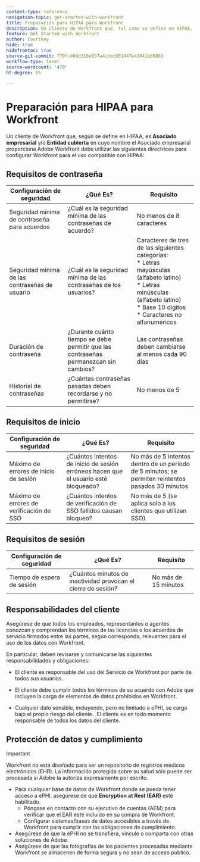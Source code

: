 ```yaml
---
content-type: reference
navigation-topic: get-started-with-workfront
title: Preparación para HIPAA para Workfront
description: Un cliente de Workfront que, tal como se define en HIPAA, es un Asociado Comercial y/o la Entidad Cubierta en cuyo nombre el Asociado Comercial proporciona Adobe Workfront debe utilizar las siguientes directrices para configurar Workfront para el uso compatible con HIPAA.
feature: Get Started with Workfront
author: Courtney
hide: true
hidefromtoc: true
source-git-commit: 779fc409d316e957a4cbec951047e41641b69863
workflow-type: tm+mt
source-wordcount: '470'
ht-degree: 0%

---
```



# Preparación para HIPAA para Workfront

Un cliente de Workfront que, según se define en HIPAA, es **Asociado empresarial** y/o **Entidad cubierta** en cuyo nombre el Asociado empresarial proporciona Adobe Workfront debe utilizar las siguientes directrices para configurar Workfront para el uso compatible con HIPAA:


## Requisitos de contraseña

| **Configuración de seguridad** | **¿Qué Es?** | **Requisito** |
|----------------------|------------------|------------------|
| Seguridad mínima de contraseña para acuerdos | ¿Cuál es la seguridad mínima de las contraseñas de acuerdo? | No menos de 8 caracteres |
| Seguridad mínima de las contraseñas de usuario | ¿Cuál es la seguridad mínima de las contraseñas de los usuarios? | Caracteres de tres de las siguientes categorías:<br>* Letras mayúsculas (alfabeto latino)<br>* Letras minúsculas (alfabeto latino)<br>* Base 10 dígitos<br>* Caracteres no alfanuméricos |
| Duración de contraseña | ¿Durante cuánto tiempo se debe permitir que las contraseñas permanezcan sin cambios? | Las contraseñas deben cambiarse al menos cada 90 días |
| Historial de contraseñas | ¿Cuántas contraseñas pasadas deben recordarse y no permitirse? | No menos de 5 |


## Requisitos de inicio

| **Configuración de seguridad** | **¿Qué Es?** | **Requisito** |
|----------------------|------------------|------------------|
| Máximo de errores de inicio de sesión | ¿Cuántos intentos de inicio de sesión erróneos hacen que el usuario esté bloqueado? | No más de 5 intentos dentro de un período de 5 minutos; se permiten reintentos pasados 30 minutos |
| Máximo de errores de verificación de SSO | ¿Cuántos intentos de verificación de SSO fallidos causan bloqueo? | No más de 5 (se aplica solo a los clientes que utilizan SSO) |


## Requisitos de sesión

| **Configuración de seguridad** | **¿Qué Es?** | **Requisito** |
|----------------------|------------------|------------------|
| Tiempo de espera de sesión | ¿Cuántos minutos de inactividad provocan el cierre de sesión? | No más de 15 minutos |

## Responsabilidades del cliente

Asegúrese de que todos los empleados, representantes o agentes conozcan y comprendan los términos de las licencias o los acuerdos de servicio firmados entre las partes, según corresponda, relevantes para el uso de los datos con Workfront.

En particular, deben revisarse y comunicarse las siguientes responsabilidades y obligaciones: 

* El cliente es responsable del uso del Servicio de Workfront por parte de todos sus usuarios. 

* El cliente debe cumplir todos los términos de su acuerdo con Adobe que incluyen la carga de elementos de datos prohibidos en Workfront. 

* Cualquier dato sensible, incluyendo, pero no limitado a ePHI, se carga bajo el propio riesgo del cliente.  El cliente es en todo momento responsable de todos los datos del cliente. 


## Protección de datos y cumplimiento

>[!IMPORTANT]
>
>Workfront no está diseñado para ser un repositorio de registros médicos electrónicos (EHR). La información protegida sobre su salud sólo puede ser procesada si Adobe la autoriza expresamente por escrito. 

* Para cualquier base de datos de Workfront donde se pueda tener acceso a ePHI, asegúrese de que **Encryption at Rest (EAR)** esté habilitado.
   * Póngase en contacto con su ejecutivo de cuentas (AEM) para verificar que el EAR esté incluido en su compra de Workfront.
   * Configurar sistemas/bases de datos accesibles a través de Workfront para cumplir con las obligaciones de cumplimiento.
* Asegúrese de que la ePHI no se transfiera, vincule o comparta con otras soluciones de Adobe.
* Asegúrese de que las fotografías de los pacientes procesadas mediante Workfront se almacenen de forma segura y no sean de acceso público.